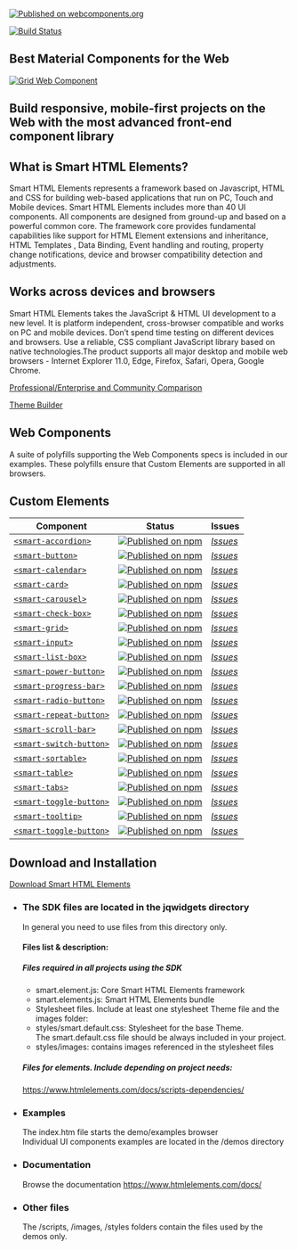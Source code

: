 [![Published on webcomponents.org](https://img.shields.io/badge/webcomponents.org-published-blue.svg)](https://www.webcomponents.org/collection/HTMLElements/smarthtmlelements-core)

[![Build Status](https://www.travis-ci.com/HTMLElements/Team.svg?token=4VSAagStBB3xmHF2Epxz&branch=master)](https://www.travis-ci.com/HTMLElements/Team)

Best Material Components for the Web
-----------------------------------------------------------------------------------------------------

[<img src="https://www.htmlelements.com/demos/images/grid-dashboard.png" alt="Grid Web Component">](https://htmlelements.com/demos/)

Build responsive, mobile-first projects on the Web with the most advanced front-end component library
-----------------------------------------------------------------------------------------------------


What is Smart HTML Elements?
----------------------------

Smart HTML Elements represents a framework based on Javascript, HTML and CSS for building web-based applications that run on PC, Touch and Mobile devices. Smart HTML Elements includes more than 40 UI components. All components are designed from ground-up and based on a powerful common core. The framework core provides fundamental capabilities like support for HTML Element extensions and inheritance, HTML Templates , Data Binding, Event handling and routing, property change notifications, device and browser compatibility detection and adjustments.

Works across devices and browsers
---------------------------------

Smart HTML Elements takes the JavaScript & HTML UI development to a new level. It is platform independent, cross-browser compatible and works on PC and mobile devices. Don’t spend time testing on different devices and browsers. Use a reliable, CSS compliant JavaScript library based on native technologies.The product supports all major desktop and mobile web browsers - Internet Explorer 11.0, Edge, Firefox, Safari, Opera, Google Chrome.  
  
[Professional/Enterprise and Community Comparison](https://www.htmlelements.com/docs/community-and-enterprise/)


[Theme Builder](https://www.htmlelements.com/themebuilder/)

Web Components
--------------

A suite of polyfills supporting the Web Components specs is included in our examples. These polyfills ensure that Custom Elements are supported in all browsers.  

Custom Elements
---

| Component | Status | Issues
| ----------| ------ | ------
| [`<smart-accordion>`](https://github.com/HTMLElements/smart-elements-community) | [![Published on npm](https://img.shields.io/npm/v/@smarthtmlelements/smart-elements-community.svg)](https://www.npmjs.com/package/@smarthtmlelements/smart-elements-community) | [*Issues*](https://github.com/HTMLElements/smart-elements-community/issues?utf8=%E2%9C%93&q=is%3Aissue+is%3Aopen+accordion)
| [`<smart-button>`](https://github.com/HTMLElements/smart-elements-community) | [![Published on npm](https://img.shields.io/npm/v/@smarthtmlelements/smart-elements-community.svg)](https://www.npmjs.com/package/@smarthtmlelements/smart-elements-community) | [*Issues*](https://github.com/HTMLElements/smart-elements-community/issues?utf8=%E2%9C%93&q=is%3Aissue+is%3Aopen+button)
| [`<smart-calendar>`](https://github.com/HTMLElements/smart-elements-community) | [![Published on npm](https://img.shields.io/npm/v/@smarthtmlelements/smart-elements-community.svg)](https://www.npmjs.com/package/@smarthtmlelements/smart-elements-community) | [*Issues*](https://github.com/HTMLElements/smart-elements-community/issues?utf8=%E2%9C%93&q=is%3Aissue+is%3Aopen+calendar)
| [`<smart-card>`](https://github.com/HTMLElements/smart-elements-community) | [![Published on npm](https://img.shields.io/npm/v/@smarthtmlelements/smart-elements-community.svg)](https://www.npmjs.com/package/@smarthtmlelements/smart-elements-community) | [*Issues*](https://github.com/HTMLElements/smart-elements-community/issues?utf8=%E2%9C%93&q=is%3Aissue+is%3Aopen+card)
| [`<smart-carousel>`](https://github.com/HTMLElements/smart-elements-community) | [![Published on npm](https://img.shields.io/npm/v/@smarthtmlelements/smart-elements-community.svg)](https://www.npmjs.com/package/@smarthtmlelements/smart-carousel) | [*Issues*](https://github.com/HTMLElements/smart-elements-community/issues?utf8=%E2%9C%93&q=is%3Aissue+is%3Aopen+toggle+button)
| [`<smart-check-box>`](https://github.com/HTMLElements/smart-elements-community) | [![Published on npm](https://img.shields.io/npm/v/@smarthtmlelements/smart-elements-community.svg)](https://www.npmjs.com/package/@smarthtmlelements/smart-elements-community) | [*Issues*](https://github.com/HTMLElements/smart-elements-community/issues?utf8=%E2%9C%93&q=is%3Aissue+is%3Aopen+check+box)
| [`<smart-grid>`](https://github.com/HTMLElements/smart-elements-community) | [![Published on npm](https://img.shields.io/npm/v/@smarthtmlelements/smart-elements-community.svg)](https://www.npmjs.com/package/@smarthtmlelements/smart-elements-community) | [*Issues*](https://github.com/HTMLElements/smart-elements-community/issues?utf8=%E2%9C%93&q=is%3Aissue+is%3Aopen+grid)
| [`<smart-input>`](https://github.com/HTMLElements/smart-elements-community) | [![Published on npm](https://img.shields.io/npm/v/@smarthtmlelements/smart-elements-community.svg)](https://www.npmjs.com/package/@smarthtmlelements/smart-elements-community) | [*Issues*](https://github.com/HTMLElements/smart-elements-community/issues?utf8=%E2%9C%93&q=is%3Aissue+is%3Aopen+input)
| [`<smart-list-box>`](https://github.com/HTMLElements/smart-elements-community) | [![Published on npm](https://img.shields.io/npm/v/@smarthtmlelements/smart-elements-community.svg)](https://www.npmjs.com/package/@smarthtmlelements/smart-elements-community) | [*Issues*](https://github.com/HTMLElements/smart-elements-community/issues?utf8=%E2%9C%93&q=is%3Aissue+is%3Aopen+list+box)
| [`<smart-power-button>`](https://github.com/HTMLElements/smart-elements-community) | [![Published on npm](https://img.shields.io/npm/v/@smarthtmlelements/smart-elements-community.svg)](https://www.npmjs.com/package/@smarthtmlelements/smart-elements-community) | [*Issues*](https://github.com/HTMLElements/smart-elements-community/issues?utf8=%E2%9C%93&q=is%3Aissue+is%3Aopen+power+button)
| [`<smart-progress-bar>`](https://github.com/HTMLElements/smart-elements-community) | [![Published on npm](https://img.shields.io/npm/v/@smarthtmlelements/smart-elements-community.svg)](https://www.npmjs.com/package/@smarthtmlelements/smart-elements-community) | [*Issues*](https://github.com/HTMLElements/smart-elements-community/issues?utf8=%E2%9C%93&q=is%3Aissue+is%3Aopen+progress+bar)
| [`<smart-radio-button>`](https://github.com/HTMLElements/smart-elements-community) | [![Published on npm](https://img.shields.io/npm/v/@smarthtmlelements/smart-elements-community.svg)](https://www.npmjs.com/package/@smarthtmlelements/smart-elements-community) | [*Issues*](https://github.com/HTMLElements/smart-elements-community/issues?utf8=%E2%9C%93&q=is%3Aissue+is%3Aopen+radio+button)
| [`<smart-repeat-button>`](https://github.com/HTMLElements/smart-elements-community) | [![Published on npm](https://img.shields.io/npm/v/@smarthtmlelements/smart-elements-community.svg)](https://www.npmjs.com/package/@smarthtmlelements/smart-elements-community) | [*Issues*](https://github.com/HTMLElements/smart-elements-community/issues?utf8=%E2%9C%93&q=is%3Aissue+is%3Aopen+repeat+button)
| [`<smart-scroll-bar>`](https://github.com/HTMLElements/smart-elements-community) | [![Published on npm](https://img.shields.io/npm/v/@smarthtmlelements/smart-elements-community.svg)](https://www.npmjs.com/package/@smarthtmlelements/smart-elements-community) | [*Issues*](https://github.com/HTMLElements/smart-elements-community/issues?utf8=%E2%9C%93&q=is%3Aissue+is%3Aopen+scroll+bar)
| [`<smart-switch-button>`](https://github.com/HTMLElements/smart-elements-community) | [![Published on npm](https://img.shields.io/npm/v/@smarthtmlelements/smart-elements-community.svg)](https://www.npmjs.com/package/@smarthtmlelements/smart-elements-community) | [*Issues*](https://github.com/HTMLElements/smart-elements-community/issues?utf8=%E2%9C%93&q=is%3Aissue+is%3Aopen+switch+button)
| [`<smart-sortable>`](https://github.com/HTMLElements/smart-elements-community) | [![Published on npm](https://img.shields.io/npm/v/@smarthtmlelements/smart-elements-community.svg)](https://www.npmjs.com/package/@smarthtmlelements/smart-elements-community) | [*Issues*](https://github.com/HTMLElements/smart-elements-community/issues?utf8=%E2%9C%93&q=is%3Aissue+is%3Aopen+sortable)
| [`<smart-table>`](https://github.com/HTMLElements/smart-elements-community) | [![Published on npm](https://img.shields.io/npm/v/@smarthtmlelements/smart-elements-community.svg)](https://www.npmjs.com/package/@smarthtmlelements/smart-elements-community) | [*Issues*](https://github.com/HTMLElements/smart-elements-community/issues?utf8=%E2%9C%93&q=is%3Aissue+is%3Aopen+table)
| [`<smart-tabs>`](https://github.com/HTMLElements/smart-elements-community) | [![Published on npm](https://img.shields.io/npm/v/@smarthtmlelements/smart-elements-community.svg)](https://www.npmjs.com/package/@smarthtmlelements/smart-elements-community) | [*Issues*](https://github.com/HTMLElements/smart-elements-community/issues?utf8=%E2%9C%93&q=is%3Aissue+is%3Aopen+tabs)
| [`<smart-toggle-button>`](https://github.com/HTMLElements/smart-elements-community) | [![Published on npm](https://img.shields.io/npm/v/@smarthtmlelements/smart-elements-community.svg)](https://www.npmjs.com/package/@smarthtmlelements/smart-elements-community) | [*Issues*](https://github.com/HTMLElements/smart-elements-community/issues?utf8=%E2%9C%93&q=is%3Aissue+is%3Aopen+toggle+button)
| [`<smart-tooltip>`](https://github.com/HTMLElements/smart-elements-community) | [![Published on npm](https://img.shields.io/npm/v/@smarthtmlelements/smart-elements-community.svg)](https://www.npmjs.com/package/@smarthtmlelements/smart-elements-community) | [*Issues*](https://github.com/HTMLElements/smart-elements-community/issues?utf8=%E2%9C%93&q=is%3Aissue+is%3Aopen+tooltip)
| [`<smart-toggle-button>`](https://github.com/HTMLElements/smart-elements-community) | [![Published on npm](https://img.shields.io/npm/v/@smarthtmlelements/smart-elements-community.svg)](https://www.npmjs.com/package/@smarthtmlelements/smart-elements-community) | [*Issues*](https://github.com/HTMLElements/smart-elements-community/issues?utf8=%E2%9C%93&q=is%3Aissue+is%3Aopen+toggle+button)
  
Download and Installation
-------------------------

[Download Smart HTML Elements](http://www.htmlelements.com/download/)

*   ### The SDK files are located in the jqwidgets directory
    
    In general you need to use files from this directory only.  
    
    #### Files list & description:
    
    ##### Files required in all projects using the SDK
    
    *   smart.element.js: Core Smart HTML Elements framework
    *   smart.elements.js: Smart HTML Elements bundle
    *   Stylesheet files. Include at least one stylesheet Theme file and the images folder:
    *   styles/smart.default.css: Stylesheet for the base Theme.  
        The smart.default.css file should be always included in your project.
    *   styles/images: contains images referenced in the stylesheet files
    
    
    ##### Files for elements. Include depending on project needs:
    
    https://www.htmlelements.com/docs/scripts-dependencies/

*   ### Examples
    
    The index.htm file starts the demo/examples browser  
    Individual UI components examples are located in the /demos directory
*   ### Documentation
    
    Browse the documentation https://www.htmlelements.com/docs/
    
*   ### Other files
    
    The /scripts, /images, /styles folders contain the files used by the demos only.
    
   
